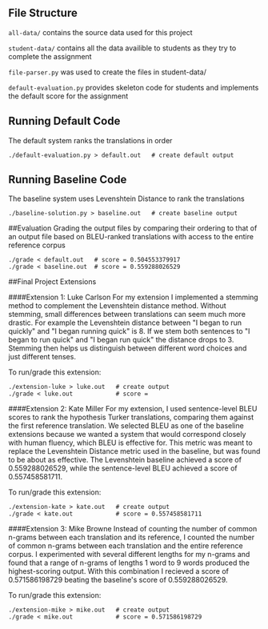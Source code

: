 ## File Structure
`all-data/` contains the source data used for this project

`student-data/` contains all the data availible to students as they try to complete the assignment

`file-parser.py` was used to create the files in student-data/

`default-evaluation.py` provides skeleton code for students and implements the default score for the assignment

## Running Default Code
The default system ranks the translations in order
```
./default-evaluation.py > default.out   # create default output
```

## Running Baseline Code
The baseline system uses Levenshtein Distance to rank the translations
```
./baseline-solution.py > baseline.out   # create baseline output
```

##Evaluation
Grading the output files by comparing their ordering to that of an output file based on BLEU-ranked translations with access to the entire reference corpus
```
./grade < default.out   # score = 0.504553379917
./grade < baseline.out  # score = 0.559288026529
```

##Final Project Extensions

####Extension 1: Luke Carlson
For my extension I implemented a stemming method to complement the Levenshtein distance method. Without stemming, small differences between translations can seem much more drastic. For example the Levenshtein distance between "I began to run quickly" and "I began running quick" is 8. If we stem both sentences to "I began to run quick" and "I began run quick" the distance drops to 3. Stemming then helps us distinguish between different word choices and just different tenses.

To run/grade this extension:
```
./extension-luke > luke.out   # create output
./grade < luke.out            # score =
```

####Extension 2: Kate Miller
For my extension, I used sentence-level BLEU scores to rank the hypothesis Turker translations, comparing them against the first reference translation. We selected BLEU as one of the baseline extensions because we wanted a system that would correspond closely with human fluency, which BLEU is effective for. This metric was meant to replace the Levenshtein Distance metric used in the baseline, but was found to be about as effective. The Levenshtein baseline achieved a score of 0.559288026529, while the sentence-level BLEU achieved a score of 0.557458581711.

To run/grade this extension:
```
./extension-kate > kate.out   # create output
./grade < kate.out            # score = 0.557458581711
```

####Extension 3: Mike Browne
Instead of counting the number of common n-grams between each translation and its reference, I counted the number of common n-grams between each translation and the entire reference corpus. I experimented with several different lengths for my n-grams and found that a range of n-grams of lengths 1 word to 9 words produced the highest-scoring output. With this combination I recieved a score of 0.571586198729 beating the baseline's score of 0.559288026529.

To run/grade this extension:
```
./extension-mike > mike.out   # create output
./grade < mike.out            # score = 0.571586198729
```
